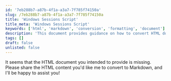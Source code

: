 ```yaml
---
id: '7eb288b7-a87b-4f1a-a3a7-7f785f74150a'
slug: /7eb288b7-a87b-4f1a-a3a7-7f785f74150a
title: 'Windows Sessions Script'
title_meta: 'Windows Sessions Script'
keywords: ['html', 'markdown', 'conversion', 'formatting', 'document']
description: 'This document provides guidance on how to convert HTML documents into Markdown format, including tips on handling various HTML elements and ensuring proper formatting in the resulting Markdown file.'
tags: []
draft: false
unlisted: false
---
```


It seems that the HTML document you intended to provide is missing. Please share the HTML content you'd like me to convert to Markdown, and I'll be happy to assist you!
